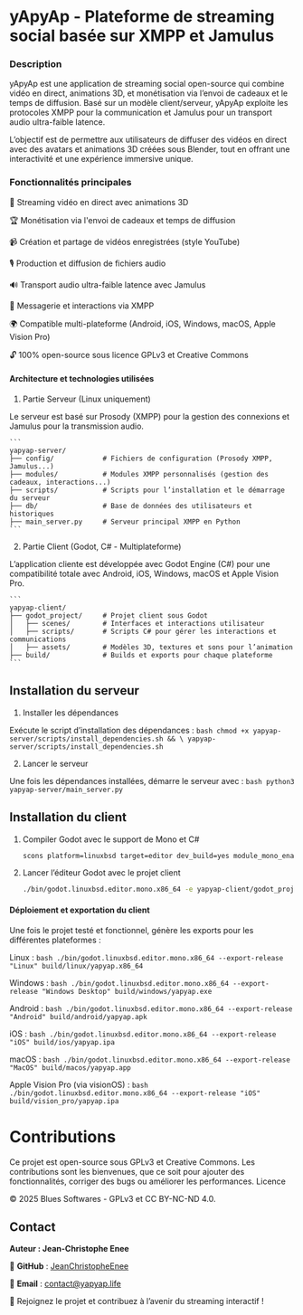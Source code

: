 # yApyAp - Plateforme de streaming social basée sur XMPP et Jamulus

### Description

yApyAp est une application de streaming social open-source qui combine vidéo en direct, animations 3D, et monétisation via l’envoi de cadeaux et le temps de diffusion. Basé sur un modèle client/serveur, yApyAp exploite les protocoles XMPP pour la communication et Jamulus pour un transport audio ultra-faible latence.

L’objectif est de permettre aux utilisateurs de diffuser des vidéos en direct avec des avatars et animations 3D créées sous Blender, tout en offrant une interactivité et une expérience immersive unique.

### Fonctionnalités principales

🎥 Streaming vidéo en direct avec animations 3D

🏆 Monétisation via l'envoi de cadeaux et temps de diffusion

📹 Création et partage de vidéos enregistrées (style YouTube)

🎙 Production et diffusion de fichiers audio

🔊 Transport audio ultra-faible latence avec Jamulus

💬 Messagerie et interactions via XMPP

🌍 Compatible multi-plateforme (Android, iOS, Windows, macOS, Apple Vision Pro)

🔓 100% open-source sous licence GPLv3 et Creative Commons

#### Architecture et technologies utilisées

1. Partie Serveur (Linux uniquement)

Le serveur est basé sur Prosody (XMPP) pour la gestion des connexions et Jamulus pour la transmission audio.

    ```
    yapyap-server/
    ├── config/            # Fichiers de configuration (Prosody XMPP, Jamulus...)
    ├── modules/           # Modules XMPP personnalisés (gestion des cadeaux, interactions...)
    ├── scripts/           # Scripts pour l’installation et le démarrage du serveur
    ├── db/                # Base de données des utilisateurs et historiques
    ├── main_server.py     # Serveur principal XMPP en Python
    ```

2. Partie Client (Godot, C# - Multiplateforme)

L’application cliente est développée avec Godot Engine (C#) pour une compatibilité totale avec Android, iOS, Windows, macOS et Apple Vision Pro.

    ```
    yapyap-client/
    ├── godot_project/     # Projet client sous Godot
    │   ├── scenes/        # Interfaces et interactions utilisateur
    │   ├── scripts/       # Scripts C# pour gérer les interactions et communications
    │   ├── assets/        # Modèles 3D, textures et sons pour l’animation
    ├── build/             # Builds et exports pour chaque plateforme
    ```

## Installation du serveur

1. Installer les dépendances

Exécute le script d’installation des dépendances :
    ```bash
    chmod +x yapyap-server/scripts/install_dependencies.sh && \
    yapyap-server/scripts/install_dependencies.sh
    ```

2. Lancer le serveur

Une fois les dépendances installées, démarre le serveur avec :
    ```bash
    python3 yapyap-server/main_server.py
    ```

## Installation du client

1. Compiler Godot avec le support de Mono et C#
    ```bash
    scons platform=linuxbsd target=editor dev_build=yes module_mono_enabled=yes dotnet_enabled=yes -j$(nproc)
    ```
2. Lancer l’éditeur Godot avec le projet client
    ```bash
    ./bin/godot.linuxbsd.editor.mono.x86_64 -e yapyap-client/godot_project
    ```

#### Déploiement et exportation du client

Une fois le projet testé et fonctionnel, génère les exports pour les différentes plateformes :

Linux :
    ```bash
    ./bin/godot.linuxbsd.editor.mono.x86_64 --export-release "Linux" build/linux/yapyap.x86_64
    ```
    
Windows :
    ```bash
    ./bin/godot.linuxbsd.editor.mono.x86_64 --export-release "Windows Desktop" build/windows/yapyap.exe
    ```
    
Android :
    ```bash
    ./bin/godot.linuxbsd.editor.mono.x86_64 --export-release "Android" build/android/yapyap.apk
    ```
    
iOS :
    ```bash
    ./bin/godot.linuxbsd.editor.mono.x86_64 --export-release "iOS" build/ios/yapyap.ipa
    ```
    
macOS :
    ```bash
    ./bin/godot.linuxbsd.editor.mono.x86_64 --export-release "MacOS" build/macos/yapyap.app
    ```
    
Apple Vision Pro (via visionOS) :
    ```bash
    ./bin/godot.linuxbsd.editor.mono.x86_64 --export-release "iOS" build/vision_pro/yapyap.ipa
    ```

# Contributions

Ce projet est open-source sous GPLv3 et Creative Commons. Les contributions sont les bienvenues, que ce soit pour ajouter des fonctionnalités, corriger des bugs ou améliorer les performances.
Licence

© 2025 Blues Softwares - GPLv3 et CC BY-NC-ND 4.0.

## Contact

**Auteur : Jean-Christophe Enee**

📌 **GitHub** : [JeanChristopheEnee](https://github.com/JeanChristopheEnee)

📌 **Email** : [contact@yapyap.life](mailto:contact@yapyap.life)

🚀 Rejoignez le projet et contribuez à l’avenir du streaming interactif !
